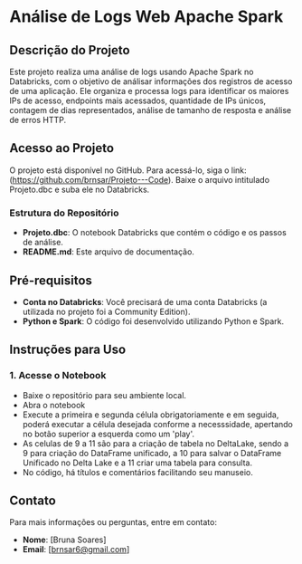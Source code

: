 # Análise de Logs Web Apache Spark 

## Descrição do Projeto
Este projeto realiza uma análise de logs usando Apache Spark no Databricks, com o objetivo de análisar informações dos registros de acesso de uma aplicação. Ele organiza e processa logs para identificar os maiores IPs de acesso, endpoints mais acessados, quantidade de IPs únicos, contagem de dias representados, análise de tamanho de resposta e análise de erros HTTP.


## Acesso ao Projeto
O projeto está disponível no GitHub. Para acessá-lo, siga o link: (https://github.com/brnsar/Projeto---Code).
Baixe o arquivo intitulado Projeto.dbc e suba ele no Databricks.

### Estrutura do Repositório
- **Projeto.dbc**: O notebook Databricks que contém o código e os passos de análise.
- **README.md**: Este arquivo de documentação.

## Pré-requisitos
- **Conta no Databricks**: Você precisará de uma conta Databricks (a utilizada no projeto foi a Community Edition).
- **Python e Spark**: O código foi desenvolvido utilizando Python e Spark.

## Instruções para Uso

### 1. Acesse o Notebook
- Baixe o repositório para seu ambiente local.
- Abra o notebook 
- Execute a primeira e segunda célula obrigatoriamente e em seguida, poderá executar a célula desejada conforme a necesssidade, apertando no botão superior a esquerda como um 'play'.
- As celulas de 9 a 11 são para a criação de tabela no DeltaLake, sendo a 9 para criação do DataFrame unificado, a 10 para salvar o DataFrame Unificado no Delta Lake e a 11 criar uma tabela para consulta.
- No código, há títulos e comentários facilitando seu manuseio.

## Contato
Para mais informações ou perguntas, entre em contato:
- **Nome**: [Bruna Soares]
- **Email**: [brnsar6@gmail.com]
